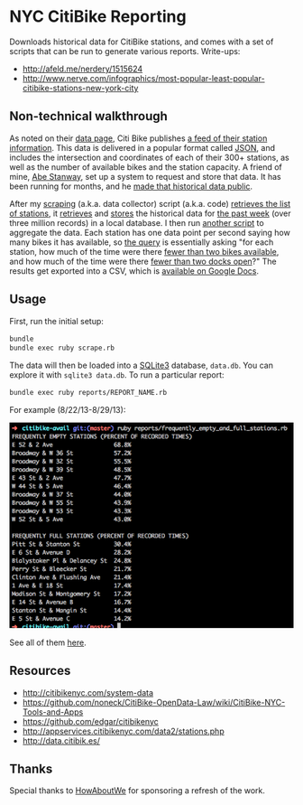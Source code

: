 # NYC CitiBike Reporting

Downloads historical data for CitiBike stations, and comes with a set of scripts that can be run to generate various reports.  Write-ups:

* http://afeld.me/nerdery/1515624
* http://www.nerve.com/infographics/most-popular-least-popular-citibike-stations-new-york-city

## Non-technical walkthrough

As noted on their [data page](http://citibikenyc.com/system-data), Citi Bike publishes [a feed of their station information](http://citibikenyc.com/stations/json).  This data is delivered in a popular format called [JSON](http://www.json.org/), and includes the intersection and coordinates of each of their 300+ stations, as well as the number of available bikes and the station capacity.  A friend of mine, [Abe Stanway](http://abe.is/), set up a system to request and store that data.  It has been running for months, and he [made that historical data public](http://data.citibik.es/).

After my [scraping](scrape.rb) (a.k.a. data collector) script (a.k.a. code) [retrieves the list of stations](https://github.com/afeld/bike-report/blob/ccb29f6dffec344eb4cf5f815453088578ae301c/scrape.rb#L33-L47), it [retrieves](https://github.com/afeld/bike-report/blob/ccb29f6dffec344eb4cf5f815453088578ae301c/scrape.rb#L49-L58) and [stores](https://github.com/afeld/bike-report/blob/ccb29f6dffec344eb4cf5f815453088578ae301c/scrape.rb#L60-L90) the historical data for [the past week](https://github.com/afeld/bike-report/blob/ccb29f6dffec344eb4cf5f815453088578ae301c/scrape.rb#L55) (over three million records) in a local database.  I then run [another script](reports/frequently_empty_and_full_stations.rb) to aggregate the data.  Each station has one data point per second saying how many bikes it has available, so [the query](https://github.com/afeld/bike-report/blob/ccb29f6dffec344eb4cf5f815453088578ae301c/reports/frequently_empty_and_full_stations.rb#L12-L45) is essentially asking "for each station, how much of the time were there [fewer than two bikes available](https://github.com/afeld/bike-report/blob/ccb29f6dffec344eb4cf5f815453088578ae301c/reports/frequently_empty_and_full_stations.rb#L29), and how much of the time were there [fewer than two docks open](https://github.com/afeld/bike-report/blob/ccb29f6dffec344eb4cf5f815453088578ae301c/reports/frequently_empty_and_full_stations.rb#L38-L39)?"  The results get exported into a CSV, which is [available on Google Docs](https://docs.google.com/spreadsheets/d/1olIpUYlZpcnDt9F0B5d0npgyMYA6jSVyOrpI9bRZ2_s/edit?usp=sharing).

## Usage

First, run the initial setup:

```bash
bundle
bundle exec ruby scrape.rb
```

The data will then be loaded into a [SQLite3](http://www.sqlite.org/) database, `data.db`.  You can explore it with `sqlite3 data.db`.  To run a particular report:

```bash
bundle exec ruby reports/REPORT_NAME.rb
```

For example (8/22/13-8/29/13):

![Frequently Empty/Full Stations](frequently_empty_and_full.png)

See all of them [here](reports/).

## Resources

* http://citibikenyc.com/system-data
* https://github.com/noneck/CitiBike-OpenData-Law/wiki/CitiBike-NYC-Tools-and-Apps
* https://github.com/edgar/citibikenyc
* http://appservices.citibikenyc.com/data2/stations.php
* http://data.citibik.es/

## Thanks

Special thanks to [HowAboutWe](http://www.howaboutwe.com/) for sponsoring a refresh of the work.
